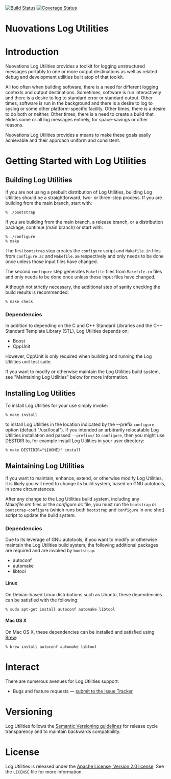 [![Build Status][LogUtilities-github-action-svg]][LogUtilities-github-action]
[![Coverage Status][LogUtilities-codecov-svg]][LogUtilities-codecov]

[LogUtilities-github]: https://github.com/nuovations/LogUtilities
[LogUtilities-github-action]: https://github.com/nuovations/LogUtilities/actions?query=workflow%3Abuild+branch%3Amain+event%3Apush
[LogUtilities-github-action-svg]: https://github.com/nuovations/LogUtilities/actions/workflows/build.yml/badge.svg?branch=main&event=push
[LogUtilities-codecov]: https://codecov.io/gh/Nuovations/LogUtilities
[LogUtilities-codecov-svg]: https://codecov.io/gh/Nuovations/LogUtilities/branch/main/graph/badge.svg

Nuovations Log Utilities
========================

# Introduction

Nuovations Log Utilities provides a toolkit for logging unstructured
messages portably to one or more output destinations as well as
related debug and development utilities built atop of that toolkit.

All too often when building software, there is a need for different
logging contexts and output destinations. Sometimes, software is run
interactively and there is a desire to log to standard error or
standard output. Other times, software is run in the background and
there is a desire to log to syslog or some other platform-specific
facility. Other times, there is a desire to do both or neither. Other
times, there is a need to create a build that elides some or all log
messages entirely, for space-savings or other reasons.

Nuovations Log Utilities provides a means to make these goals easily
achievable and their approach uniform and consistent.

# Getting Started with Log Utilities

## Building Log Utilities

If you are not using a prebuilt distribution of Log Utilities,
building Log Utilities should be a straightforward, two- or three-step
process. If you are building from the main branch, start with:

    % ./bootstrap

If you are building from the main branch, a release branch, or a
distribution package, continue (main branch) or start with:

    % ./configure
    % make

The first `bootstrap` step creates the `configure` script and
`Makefile.in` files from `configure.ac` and `Makefile.am` respectively
and only needs to be done once unless those input files have changed.

The second `configure` step generates `Makefile` files from
`Makefile.in` files and only needs to be done once unless those input
files have changed.

Although not strictly necessary, the additional step of sanity
checking the build results is recommended:

    % make check

### Dependencies

In addition to depending on the C and C++ Standard Libraries and the
C++ Standard Template Library (STL), Log Utilities depends on:

  * Boost
  * CppUnit

However, CppUnit is only required when building and running the Log
Utilities unit test suite.

If you want to modify or otherwise maintain the Log Utilities build
system, see "Maintaining Log Utilities" below for more information.

## Installing Log Utilities

To install Log Utilities for your use simply invoke:

    % make install

to install Log Utilities in the location indicated by the --prefix
`configure` option (default "/usr/local"). If you intended an
arbitrarily relocatable Log Utilities installation and passed
`--prefix=/` to `configure`, then you might use DESTDIR to, for
example install Log Utilities in your user directory:

    % make DESTIDIR="${HOME}" install

## Maintaining Log Utilities

If you want to maintain, enhance, extend, or otherwise modify Log
Utilities, it is likely you will need to change its build system,
based on GNU autotools, in some circumstances.

After any change to the Log Utilities build system, including any
*Makefile.am* files or the *configure.ac* file, you must run the
`bootstrap` or `bootstrap-configure` (which runs both `bootstrap` and
`configure` in one shot) script to update the build system.

### Dependencies

Due to its leverage of GNU autotools, if you want to modify or
otherwise maintain the Log Utilities build system, the following
additional packages are required and are invoked by `bootstrap`:

  * autoconf
  * automake
  * libtool

#### Linux

On Debian-based Linux distributions such as Ubuntu, these dependencies
can be satisfied with the following:

    % sudo apt-get install autoconf automake libtool

#### Mac OS X

On Mac OS X, these dependencies can be installed and satisfied using
[Brew](https://brew.sh/):

    % brew install autoconf automake libtool

# Interact

There are numerous avenues for Log Utilities support:

  * Bugs and feature requests — [submit to the Issue Tracker](https://github.com/Nuovations/LogUtilities/issues)

# Versioning

Log Utilities follows the [Semantic Versioning guidelines](http://semver.org/)
for release cycle transparency and to maintain backwards compatibility.

# License

Log Utilities is released under the [Apache License, Version 2.0 license](https://opensource.org/licenses/Apache-2.0).
See the `LICENSE` file for more information.
